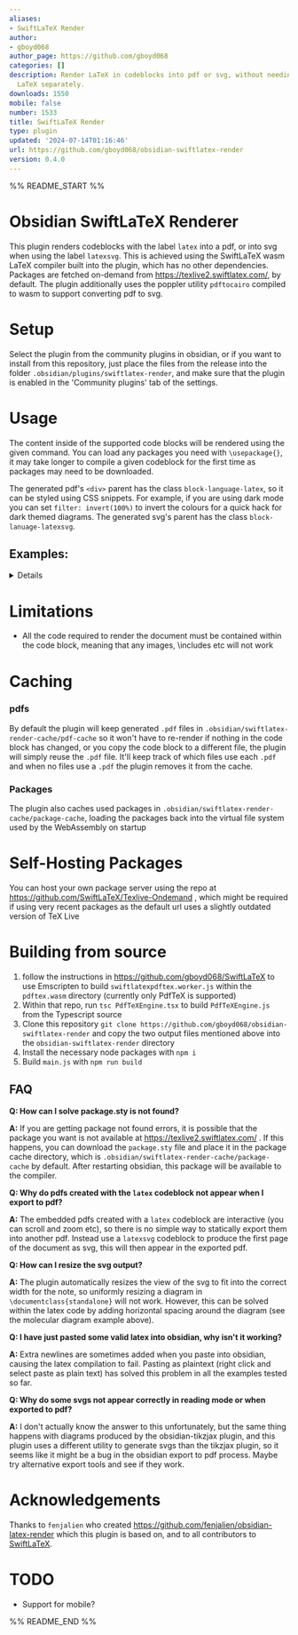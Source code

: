 ```yaml
---
aliases:
- SwiftLaTeX Render
author:
- gboyd068
author_page: https://github.com/gboyd068
categories: []
description: Render LaTeX in codeblocks into pdf or svg, without needing to install
  LaTeX separately.
downloads: 1550
mobile: false
number: 1533
title: SwiftLaTeX Render
type: plugin
updated: '2024-07-14T01:16:46'
url: https://github.com/gboyd068/obsidian-swiftlatex-render
version: 0.4.0
---
```


%% README_START %%

# Obsidian SwiftLaTeX Renderer

This plugin renders codeblocks with the label `latex` into a pdf, or into svg when using the label `latexsvg`. This is achieved using the SwiftLaTeX wasm LaTeX compiler built into the plugin, which has no other dependencies. Packages are fetched on-demand from https://texlive2.swiftlatex.com/, by default.
The plugin additionally uses the poppler utility `pdftocairo` compiled to wasm to support converting pdf to svg.

# Setup
Select the plugin from the community plugins in obsidian, or if you want to install from this repository, just place the files from the release into the folder `.obsidian/plugins/swiftlatex-render`, and make sure that the plugin is enabled in the 'Community plugins' tab of the settings.

# Usage
The content inside of the supported code blocks will be rendered using the given command. You can load any packages you need with `\usepackage{}`, it may take longer to compile a given codeblock for the first time as packages may need to be downloaded.

The generated pdf's `<div>` parent has the class `block-language-latex`, so it can be styled using CSS snippets. For example, if you are using dark mode you can set `filter: invert(100%)` to invert the colours for a quick hack for dark themed diagrams.
The generated svg's parent has the class `block-lanuage-latexsvg`.

## Examples:

<details>

<img src="https://github.com/gboyd068/obsidian-swiftlatex-render/blob/master/examples/scrollable_sample.png?raw=true" width="60%" display="block" margin="auto">

<details>
<summary>Codeblock</summary>

Using codeblock type `latex`
```
\documentclass[]{article}

%%%%%%%%%%%%%%%%%%%
% Packages/Macros %
%%%%%%%%%%%%%%%%%%%
\usepackage{amssymb,latexsym,amsmath}     % Standard packages


%%%%%%%%%%%
% Margins %
%%%%%%%%%%%
\addtolength{\textwidth}{1.0in}
\addtolength{\textheight}{1.00in}
\addtolength{\evensidemargin}{-0.75in}
\addtolength{\oddsidemargin}{-0.75in}
\addtolength{\topmargin}{-.50in}


%%%%%%%%%%%%%%%%%%%%%%%%%%%%%%
% Theorem/Proof Environments %
%%%%%%%%%%%%%%%%%%%%%%%%%%%%%%
\newtheorem{theorem}{Theorem}
\newenvironment{proof}{\noindent{\bf Proof:}}{$\hfill \Box$ \vspace{10pt}}  


%%%%%%%%%%%%
% Document %
%%%%%%%%%%%%
\begin{document}

\title{Sample \LaTeX ~File}
\author{David P. Little}
\maketitle

\begin{abstract}
This document represents the output from the file ``sample.tex" once compiled using your favorite \LaTeX compiler.  This file should serve as a good example of the basic structure of a ``.tex" file as well as many of the most basic commands needed for typesetting documents involving mathematical symbols and expressions.  For more of a description on how each command works, please consult the links found on our course webpage.
\end{abstract}


\section{Lists}
%%%%%%%%%%%%%%%
\begin{enumerate}
\item {\bf First Point (Bold Face)}
\item {\em Second Point (Italic)}
\item {\Large Third Point (Large Font)}
    \begin{enumerate}
        \item {\small First Subpoint (Small Font)} 
        \item {\tiny Second Subpoint (Tiny Font)} 
        \item {\Huge Third Subpoint (Huge Font)} 
    \end{enumerate}
\item[$\bullet$] {\sf Bullet Point (Sans Serif)}
\item[$\circ$] {\sc Circle Point (Small Caps)} 
\end{enumerate}


\section{Equations}
%%%%%%%%%%%%%%%%%%%

\subsection{Binomial Theorem}
\begin{theorem}[Binomial Theorem]
For any nonnegative integer $n$, we have
$$(1+x)^n = \sum_{i=0}^n {n \choose i} x^i$$
\end{theorem}

\subsection{Taylor Series}
The Taylor series expansion for the function $e^x$ is given by
\begin{equation}
e^x = 1 + x + \frac{x^2}{2} + \frac{x^3}{6} + \cdots = \sum_{n\geq 0} \frac{x^n}{n!}
\end{equation}


\subsection{Sets}

\begin{theorem}
For any sets $A$, $B$ and $C$, we have
$$ (A\cup B)-(C-A) = A \cup (B-C)$$
\end{theorem}

\begin{proof}
\begin{eqnarray*}
(A\cup B)-(C-A) &=& (A\cup B) \cap (C-A)^c\\
&=& (A\cup B) \cap (C \cap A^c)^c \\
&=& (A\cup B) \cap (C^c \cup A) \\
&=& A \cup (B\cap C^c) \\
&=& A \cup (B-C)
\end{eqnarray*}
\end{proof}


\section{Tables}
%%%%%%%%%%%%%%%%
\begin{center}
\begin{tabular}{l||c|r}
left justified & center & right justified \\ \hline
1 & 3.14159 & 5 \\
2.4678 & 3 &  1234 \\ \hline \hline
3.4678 & 6.14159 & 1239
\end{tabular}
\end{center}


\section{A Picture}
%%%%%%%%%%%%%%%%%%%
\begin{center}
\begin{picture}(100,100)(0,0)
\setlength{\unitlength}{1pt}
\put(20,70){\circle{30}}  \put(20,70){\circle*{10}}   % left eye
\put(80,70){\circle{30}}  \put(80,70){\circle*{10}}   % right eye
\put(40,40){\line(1,2){10}} \put(60,40){\line(-1,2){10}} \put(40,40){\line(1,0){20}} % nose
\put(50,20){\oval(80,10)[b]} % mouth
\multiput(0,90)(4,0){10}{\line(1,3){4}}  % left eyebrow
\multiput(100,90)(-4,0){10}{\line(-1,3){4}}  % right eyebrow
\end{picture}
\end{center}


\end{document}
```
</details>

<img src="https://github.com/gboyd068/obsidian-swiftlatex-render/blob/master/examples/caffeine.png?raw=true" width="100%" display="block" margin="auto">

<details>
  <summary>Codeblock</summary>

Using codeblock type `latexsvg`
```
\documentclass{standalone}
\usepackage{chemfig}
\begin{document}
\hspace{3cm}
\chemfig{*6((=O)-N(-H)-(*5(-N=-N(-H)-))=-(=O)-N(-H)-)}
\hspace{3cm}
\end{document}
```

Note the use of `\hspace` to add whitespace either side of the diagram to reduce the displayed size in obsidian.
</details>

<img src="https://github.com/gboyd068/obsidian-swiftlatex-render/blob/master/examples/lindenmayer.png?raw=true" width="80%" display="block" margin="auto">

<details>
  <summary>Codeblock</summary>

Using codeblock type `latexsvg`
```
% Lindenmayer systems
% Dec 18, 2011, Stefan Kottwitz
% http://texblog.net
\documentclass{standalone}
\usepackage{tikz}
\usetikzlibrary{lindenmayersystems}
\usetikzlibrary[shadings]
\begin{document}
\pgfdeclarelindenmayersystem{Koch curve}{
  \rule{F -> F-F++F-F}}
\pgfdeclarelindenmayersystem{Sierpinski triangle}{
  \rule{F -> G-F-G}
  \rule{G -> F+G+F}}
\pgfdeclarelindenmayersystem{Fractal plant}{
  \rule{X -> F-[[X]+X]+F[+FX]-X}
  \rule{F -> FF}}
\pgfdeclarelindenmayersystem{Hilbert curve}{
  \rule{L -> +RF-LFL-FR+}
  \rule{R -> -LF+RFR+FL-}}
%\hspace*{-4cm}
\begin{tabular}{cc}
\begin{tikzpicture}
\shadedraw[shading=color wheel] 
[l-system={Koch curve, step=2pt, angle=60, axiom=F++F++F, order=4}]
lindenmayer system -- cycle;
\end{tikzpicture}
&
\begin{tikzpicture}
\shadedraw [top color=white, bottom color=blue!80, draw=blue!80!black]
[l-system={Sierpinski triangle, step=2pt, angle=60, axiom=F, order=8}]
lindenmayer system -- cycle;
\end{tikzpicture}
\\
\begin{tikzpicture}
    \shadedraw [bottom color=white, top color=red!80, draw=red!80!black]
    [l-system={Hilbert curve, axiom=L, order=5, step=8pt, angle=90}]
    lindenmayer system; 
\end{tikzpicture}
&
\begin{tikzpicture}
    \draw [green!50!black, rotate=90]
    [l-system={Fractal plant, axiom=X, order=6, step=2pt, angle=25}]
    lindenmayer system; 
\end{tikzpicture}
\end{tabular}
\end{document}
```
</details>

</details>

# Limitations
- All the code required to render the document must be contained within the code block, meaning that any images, \includes etc will not work

# Caching

### pdfs
By default the plugin will keep generated `.pdf` files in `.obsidian/swiftlatex-render-cache/pdf-cache` so it won't have to re-render if nothing in the code block has changed, or you copy the code block to a different file, the plugin will simply reuse the `.pdf` file. It'll keep track of which files use each `.pdf` and when no files use a `.pdf` the plugin removes it from the cache.

### Packages
The plugin also caches used packages in `.obsidian/swiftlatex-render-cache/package-cache`, loading the packages back into the virtual file system used by the WebAssembly on startup

# Self-Hosting Packages
You can host your own package server using the repo at https://github.com/SwiftLaTeX/Texlive-Ondemand , which might be required if using very recent packages as the default url uses a slightly outdated version of TeX Live

# Building from source
1. follow the instructions in https://github.com/gboyd068/SwiftLaTeX to use Emscripten to build `swiftlatexpdftex.worker.js` within the `pdftex.wasm` directory (currently only PdfTeX is supported)
2. Within that repo, run `tsc PdfTeXEngine.tsx` to build `PdfTeXEngine.js` from the Typescript source
3. Clone this repository `git clone https://github.com/gboyd068/obsidian-swiftlatex-render`
and copy the two output files mentioned above into the `obsidian-swiftlatex-render` directory
4. Install the necessary node packages with `npm i`
5. Build `main.js` with `npm run build`

## FAQ

**Q: How can I solve package.sty is not found?**

**A:** If you are getting package not found errors, it is possible that the package you want is not available at https://texlive2.swiftlatex.com/ .
If this happens, you can download the `package.sty` file and place it in the package cache directory, which is `.obsidian/swiftlatex-render-cache/package-cache` by default.
After restarting obsidian, this package will be available to the compiler.

**Q: Why do pdfs created with the `latex` codeblock not appear when I export to pdf?**

**A:** The embedded pdfs created with a `latex` codeblock are interactive (you can scroll and zoom etc), so there is no simple way to statically export them into another pdf. Instead use a `latexsvg` codeblock to produce the first page of the document as svg, this will then appear in the exported pdf.

**Q: How can I resize the svg output?**

**A:** The plugin automatically resizes the view of the svg to fit into the correct width for the note, so uniformly resizing a diagram in `\documentclass{standalone}` will not work.
However, this can be solved within the latex code by adding horizontal spacing around the diagram (see the molecular diagram example above).

**Q: I have just pasted some valid latex into obsidian, why isn't it working?**

**A:** Extra newlines are sometimes added when you paste into obsidian, causing the latex compilation to fail. Pasting as plaintext (right click and select paste as plain text) has solved this problem in all the examples tested so far.

**Q: Why do some svgs not appear correctly in reading mode or when exported to pdf?**

**A:** I don't actually know the answer to this unfortunately, but the same thing happens with diagrams produced by the obsidian-tikzjax plugin, and this plugin uses a different utility to generate svgs than the tikzjax plugin, so it seems like it might be a bug in the obsidian export to pdf process. Maybe try alternative export tools and see if they work.




# Acknowledgements
Thanks to `fenjalien` who created https://github.com/fenjalien/obsidian-latex-render which this plugin is based on, and to all contributors to [SwiftLaTeX](https://github.com/SwiftLaTeX/SwiftLaTeX).

# TODO
- Support for mobile?



%% README_END %%